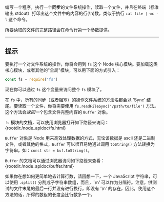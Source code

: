 编写一个程序，执行一个**同步**的文件系统操作，读取一个文件，并且在终端（标准输出 stdout）打印出这个文件中的内容的行(\n)数。类似于执行 `cat file | wc -l` 这个命令。

所要读取的文件的完整路径会在命令行第一个参数提供。


----------------------------------------------------------------------
## 提示

要执行一个对文件系统的操作，你将会用到 `fs` 这个 Node 核心模块。要加载这类核心模块，或者其他的"全局"模块，可以用下面的方式引入：

```js
const fs = require('fs')
```

现在你可以通过 `fs` 这个变量来访问整个 `fs` 模块了。

在 `fs` 中，所有的同步（或者阻塞）的操作文件系统的方法名都会以 'Sync' 结尾。要读取一个文件，你将需要使用  `fs.readFileSync('/path/to/file')` 方法。这个方法会*返回*一个包含文件完整内容的 `Buffer` 对象。

`fs` 模块的文档，可以使用浏览器打开如下路径来访问：
  {rootdir:/node_apidoc/fs.html}

`Buffer` 对象是 Node 用来高效处理数据的方式，无论该数据是 ascii 还是二进制文件，或者其他的格式。`Buffer` 可以很容易地通过调用 `toString()` 方法转换为字符串。如：`const str = buf.toString()`。

`Buffer` 的文档可以通过浏览器访问如下路径来查看：
  {rootdir:/node_apidoc/buffer.html}

如果你在想如何更简单地去计算行数，请回想一下，一个 JavaScript 字符串，可以使用 `.split()` 分割成子字符串数组，而且，'\n' 可以作为分隔符。注意，供测试的文件末尾的最后一行并没有进行换行，即没有 '\n' 的存在，因此，使用这个方法的话，所得的数组的长度会比行数多一个。

